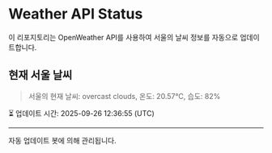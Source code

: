 
# Weather API Status

이 리포지토리는 OpenWeather API를 사용하여 서울의 날씨 정보를 자동으로 업데이트합니다.

## 현재 서울 날씨
> 서울의 현재 날씨: overcast clouds, 온도: 20.57°C, 습도: 82%

⏳ 업데이트 시간: 2025-09-26 12:36:55 (UTC)

---
자동 업데이트 봇에 의해 관리됩니다.
